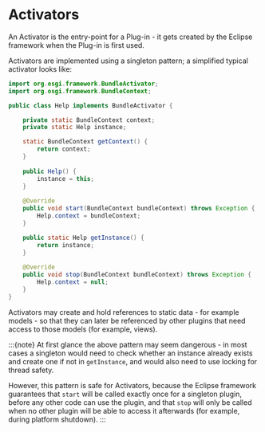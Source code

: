 # Activators

An Activator is the entry-point for a Plug-in - it gets created by the Eclipse framework when the Plug-in is first used.

Activators are implemented using a singleton pattern; a simplified typical activator looks like:

```java
import org.osgi.framework.BundleActivator;
import org.osgi.framework.BundleContext;

public class Help implements BundleActivator {

    private static BundleContext context;
    private static Help instance;

    static BundleContext getContext() {
        return context;
    }
    
    public Help() {
        instance = this;
    }
    
    @Override
    public void start(BundleContext bundleContext) throws Exception {
        Help.context = bundleContext;
    }

    public static Help getInstance() {
        return instance;
    }
    
    @Override
    public void stop(BundleContext bundleContext) throws Exception {
        Help.context = null;
    }
}
```

Activators may create and hold references to static data - for example models - so that they can later be referenced by
other plugins that need access to those models (for example, views).

:::{note}
At first glance the above pattern may seem dangerous - in most cases a singleton would need to check whether an instance
already exists and create one if not in `getInstance`, and would also need to use locking for thread safety.

However, this pattern is safe for Activators, because the Eclipse framework guarantees that `start` will
be called exactly once for a singleton plugin, before any other code can use the plugin, and that `stop` will only be
called when no other plugin will be able to access it afterwards (for example, during platform shutdown).
:::
